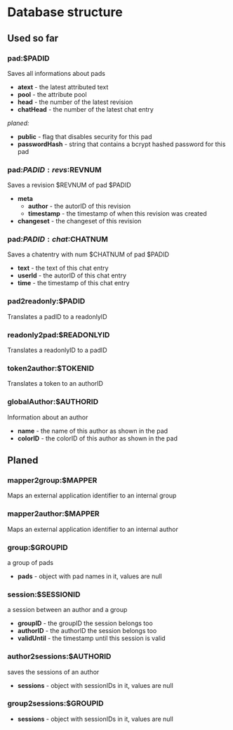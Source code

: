 # Database structure

## Used so far

### pad:$PADID
Saves all informations about pads

* **atext** - the latest attributed text
* **pool** - the attribute pool
* **head** - the number of the latest revision
* **chatHead** - the number of the latest chat entry

*planed:*

* **public** - flag that disables security for this pad
* **passwordHash** - string that contains a bcrypt hashed password for this pad

### pad:$PADID:revs:$REVNUM
Saves a revision $REVNUM of pad $PADID

* **meta**
  * **author** - the autorID of this revision
  * **timestamp** - the timestamp of when this revision was created
* **changeset** - the changeset of this revision

### pad:$PADID:chat:$CHATNUM
Saves a chatentry with num $CHATNUM of pad $PADID

* **text** - the text of this chat entry
* **userId** - the autorID of this chat entry
* **time** - the timestamp of this chat entry

### pad2readonly:$PADID
Translates a padID to a readonlyID
### readonly2pad:$READONLYID
Translates a readonlyID to a padID
### token2author:$TOKENID
Translates a token to an authorID
### globalAuthor:$AUTHORID
Information about an author

* **name** - the name of this author as shown in the pad
* **colorID** - the colorID of this author as shown in the pad

## Planed

### mapper2group:$MAPPER
Maps an external application identifier to an internal group 
### mapper2author:$MAPPER
Maps an external application identifier to an internal author 
### group:$GROUPID
a group of pads

* **pads** - object with pad names in it, values are null
### session:$SESSIONID
a session between an author and a group

* **groupID** - the groupID the session belongs too
* **authorID** - the authorID the session belongs too
* **validUntil** - the timestamp until this session is valid

### author2sessions:$AUTHORID
saves the sessions of an author

* **sessions** - object with sessionIDs in it, values are null

### group2sessions:$GROUPID

* **sessions** - object with sessionIDs in it, values are null
